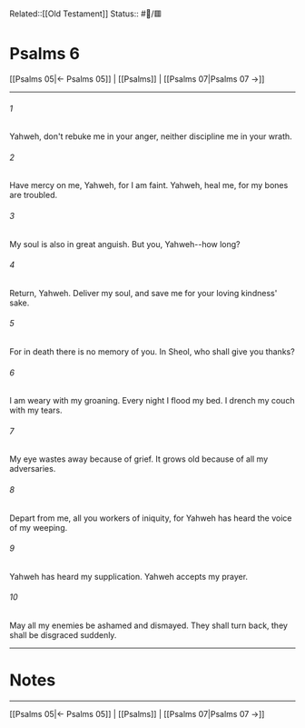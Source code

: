 Related::[[Old Testament]]
Status:: #📖/🟥
# Psalms 6

[[Psalms 05|← Psalms 05]] | [[Psalms]] | [[Psalms 07|Psalms 07 →]]
***



###### 1 
Yahweh, don't rebuke me in your anger, neither discipline me in your wrath. 

###### 2 
Have mercy on me, Yahweh, for I am faint. Yahweh, heal me, for my bones are troubled. 

###### 3 
My soul is also in great anguish. But you, Yahweh--how long? 

###### 4 
Return, Yahweh. Deliver my soul, and save me for your loving kindness' sake. 

###### 5 
For in death there is no memory of you. In Sheol, who shall give you thanks? 

###### 6 
I am weary with my groaning. Every night I flood my bed. I drench my couch with my tears. 

###### 7 
My eye wastes away because of grief. It grows old because of all my adversaries. 

###### 8 
Depart from me, all you workers of iniquity, for Yahweh has heard the voice of my weeping. 

###### 9 
Yahweh has heard my supplication. Yahweh accepts my prayer. 

###### 10 
May all my enemies be ashamed and dismayed. They shall turn back, they shall be disgraced suddenly.

---
# Notes


***
[[Psalms 05|← Psalms 05]] | [[Psalms]] | [[Psalms 07|Psalms 07 →]]

